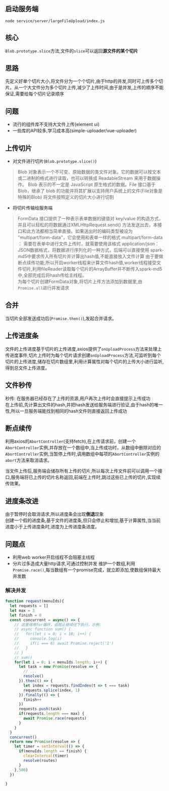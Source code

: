 ## 启动服务端
`node service/server/largeFileUpload/index.js`

## 核心
`Blob.prototype.slice`方法,文件的`slice`可以返回**源文件的某个切片**

## 思路
先定义好单个切片大小,将文件分为一个个切片,由于http的并发,同时可上传多个切片。从一个大文件分为多个切片上传,减少了上传时间,由于是并发,上传的顺序不能保证,需要给每个切片记录顺序

## 问题
- 流行的组件库不支持大文件上传(element ui)
- 一些库的API较多,学习成本高(simple-uploader/vue-uploader)

## 上传切片
- 对文件进行切片(`Blob.prototype.slice()`)
> Blob 对象表示一个不可变、原始数据的类文件对象。它的数据可以按文本或二进制的格式进行读取，也可以转换成 ReadableStream 来用于数据操作。
> Blob 表示的不一定是 JavaScript 原生格式的数据。File 接口基于 Blob，继承了 blob 的功能并将其扩展以支持用户系统上的文件(File对象是特殊的Blob)
将文件按照定义的切片大小进行切割
- 将切片传输给服务端
> FormData 接口提供了一种表示表单数据的键值对 key/value 的构造方式，并且可以轻松的将数据通过XMLHttpRequest.send() 方法发送出去，本接口和此方法都相当简单直接。如果送出时的编码类型被设为 "multipart/form-data"，它会使用和表单一样的格式
> multipart/form-data ： 需要在表单中进行文件上传时，就需要使用该格式
> application/json： JSON数据格式，将数据进行序列化的一种方式，后端可以直接使用
> spark-md5中要求传入所有切片并计算出hash值,不能直接放入文件计算
由于要做断点续传功能,所以开启worker线程来计算文件hash值,worker线程接受文件切片,利用fileReader读取每个切片的ArrayBuffer并不断传入spark-md5中,全部完成后将hash传给主线程。  
为每个切片创建FormData对象,将切片上传方法添加到数据里,由`Promise.all`进行并发请求
## 合并
当切片全部发送成功后(`Promise.then()`),发起合并请求。
## 上传进度条
文件的上传进度基于切片的上传进度,axios提供了`onUploadProcess`方法来处理上传进度事件,切片上传时为每个切片请求创建`onUploadProcess`方法,可监听到每个切片的上传进度,储存在切片数组里,利用计算属性对每个切片的上传大小进行监听,得到总文件上传进度。
## 文件秒传
秒传: 在服务器已经存在了上传的资源,用户再次上传时会直接提示上传成功  
在上传前,先计算出文件的hash,并把hash发送给服务端进行验证,由于hash的唯一性,所以一旦服务端能找到相同的hash文件则直接返回上传成功
## 断点续传
利用axios的`AbortController`(支持fetch),在上传请求前，创建一个`AbortController`实例,并存放在一个数组中,当上传成功时，从数组中删除对应的`AbortController`实例,当暂停上传时,调用数组中每项的`AbortController`实例的`abort`方法来取消请求。  

当文件上传后,服务端会储存所有上传的切片,所以每次上传文件前可以调用一个接口,服务端将已上传的切片名称返回,前端在上传时,跳过这些已上传的切片,实现续传效果。

## 进度条改进
由于暂停时会取消请求,所以进度条会出现**倒退**现象  
创建一个假的进度条,基于文件的进度条,但只会停止和增加,基于计算属性,当当前进度小于上传进度条时,进度为上传进度条进度。

## 问题点
- 利用web worker开启线程不会阻塞主线程
- 分片过多造成大量http请求,可通过控制并发
维护一个数组,利用`Promise.race()`,每当数组有一个promise完成，就立即添加,使数组保持最大并发数
### 解决并发
```js
function request(menuIds){
  let requests = []
  let max = 3
  let finish = 0
  const concurrent = async() => {
    // 这里得用for循环，会阻止继续往下执行，示例:
    // async function sum() {
    //   for(let i = 0; i < 10; i++) {
    //     console.log(i)
    //     if(i === 6) await Promise.reject('1')
    //   }
    // }
    // sum()
    for(let i = 0; i < menuIds.length; i++) {
      let task = new Promise(resolve => {
        // ...
        resolve()
      }).then(() => {
        let index = requests.findIndex(t => t === task)
        requests.splice(index, 1)
      }).finally(() => {
        finish++
      })
      requests.push(task)
      if(requests.length === max) {
        await Promise.race(requests)
      }
    }
  }
  concurrent()
  return new Promise(resolve => {
    let timer = setInterval(() => {
      if(menuIds.length == finish) {
        clearInterval(timer)
        resolve(routes)
      }
    },500)
  })
  
}
```